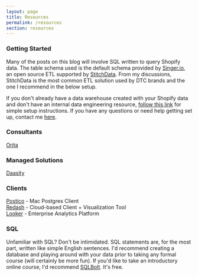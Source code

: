 ```yaml
---
layout: page
title: Resources
permalink: /resources
section: resources
---
```


### Getting Started

Many of the posts on this blog will involve SQL written to query Shopify data. The table schema used is the default schema provided by [Singer.io](https://singer.io), an open source ETL supported by [StitchData](https://stitchdata.com).  From my discussions, StitchData is the most common ETL solution used by DTC brands and the one I recommend in the below setup.


If you don't already have a data warehouse created with your Shopify data and don't have an internal data engineering resource, [follow this link](https://www.enquirelabs.com/post/setup-a-postgres-database-with-your-shopify-data-developer-not-required) for simple setup instructions. If you have any questions or need help getting set up, contact me [here](/contact).

### Consultants
<a href="http://orita.ai/" target="blank">Orita</a>

### Managed Solutions
<a href="https://daasity.com" target="blank">Daasity</a>

### Clients
<a href="https://eggerapps.at/postico/">Postico</a> - Mac Postgres Client<br>
<a href="https://redash.io/">Redash</a> - Cloud-based Client + Visualization Tool<br>
<a href="https://looker.com/">Looker</a> - Enterprise Analytics Platform

### SQL
Unfamiliar with SQL? Don't be intimidated. SQL statements are, for the most part, written like simple English sentences. I'd recommend creating a database and playing around with your data prior to taking any formal course (will certainly be more fun). If you'd like to take an introductory online course, I'd recommend [SQLBolt](https://sqlbolt.com/). It's free.  